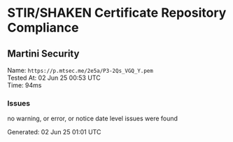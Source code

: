 # STIR/SHAKEN Certificate Repository Compliance

## Martini Security

Name: `https://p.mtsec.me/2e5a/P3-2Qs_VGQ_Y.pem`\
Tested At: 02 Jun 25 00:53 UTC\
Time: 94ms

### Issues

no warning, or error, or notice date level issues were found

Generated: 02 Jun 25 01:01 UTC